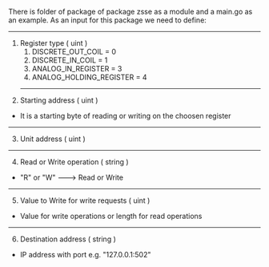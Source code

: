 There is folder of package of package zsse as a module and a main.go as an example.
As an input for this package we need to define:
 - - - -
1. Register type ( uint )
   1. DISCRETE_OUT_COIL = 0
   2. DISCRETE_IN_COIL = 1
   3. ANALOG_IN_REGISTER = 3
   4. ANALOG_HOLDING_REGISTER = 4
   - - - -
2. Starting address  ( uint )
* It is a starting byte of reading or writing on the choosen register
 - - - -
3. Unit address  ( uint )
 - - - -
4. Read or Write operation ( string )
* "R"  or "W"  --->  Read or Write
 - - - -
5. Value to Write for write requests   ( uint ) 
* Value for write operations or length for read operations
 - - - -
6. Destination address ( string )
* IP address with port e.g. "127.0.0.1:502"
